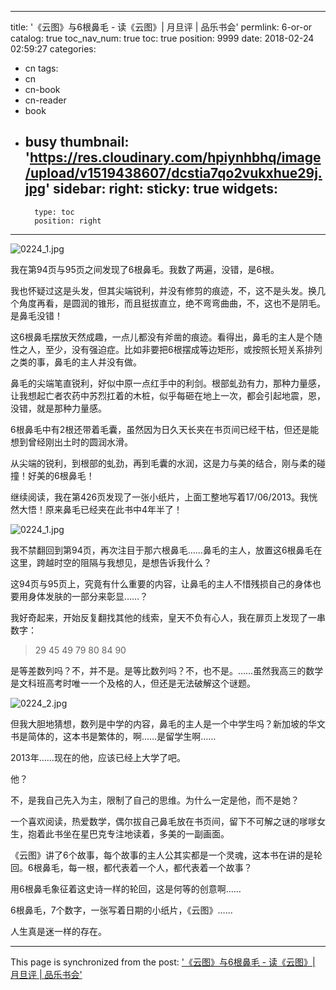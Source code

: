 
---
title: '《云图》与6根鼻毛 - 读《云图》| 月旦评 | 品乐书会'
permlink: 6-or-or
catalog: true
toc_nav_num: true
toc: true
position: 9999
date: 2018-02-24 02:59:27
categories:
- cn
tags:
- cn
- cn-book
- cn-reader
- book
- busy
thumbnail: 'https://res.cloudinary.com/hpiynhbhq/image/upload/v1519438607/dcstia7qo2vukxhue29j.jpg'
sidebar:
    right:
        sticky: true
widgets:
    -
        type: toc
        position: right
---


![0224_1.jpg](https://res.cloudinary.com/hpiynhbhq/image/upload/v1519438607/dcstia7qo2vukxhue29j.jpg)

我在第94页与95页之间发现了6根鼻毛。我数了两遍，没错，是6根。

我也怀疑过这是头发，但其尖端锐利，并没有修剪的痕迹，不，这不是头发。换几个角度再看，是圆润的锥形，而且挺拔直立，绝不弯弯曲曲，不，这也不是阴毛。是鼻毛没错！

这6根鼻毛摆放天然成趣，一点儿都没有斧凿的痕迹。看得出，鼻毛的主人是个随性之人，至少，没有强迫症。比如非要把6根摆成等边矩形，或按照长短关系排列之类的事，鼻毛的主人并没有做。

鼻毛的尖端笔直锐利，好似中原一点红手中的利剑。根部虬劲有力，那种力量感，让我想起亡者农药中苏烈扛着的木桩，似乎每砸在地上一次，都会引起地震，恩，没错，就是那种力量感。

6根鼻毛中有2根还带着毛囊，虽然因为日久天长夹在书页间已经干枯，但还是能想到曾经刚出土时的圆润水滑。

从尖端的锐利，到根部的虬劲，再到毛囊的水润，这是力与美的结合，刚与柔的碰撞！好美的6根鼻毛！

继续阅读，我在第426页发现了一张小纸片，上面工整地写着17/06/2013。我恍然大悟！原来鼻毛已经夹在此书中4年半了！

![0224_1.jpg](https://res.cloudinary.com/hpiynhbhq/image/upload/v1519441009/eaqmskczarkdbz3bcpyl.jpg)

我不禁翻回到第94页，再次注目于那六根鼻毛……鼻毛的主人，放置这6根鼻毛在这里，跨越时空的阻隔与我想见，是想告诉我什么？

这94页与95页上，究竟有什么重要的内容，让鼻毛的主人不惜残损自己的身体也要用身体发肤的一部分来彰显……？

我好奇起来，开始反复翻找其他的线索，皇天不负有心人，我在扉页上发现了一串数字：

>29
>45
>49
>79
>80
>84
>90

是等差数列吗？不，并不是。是等比数列吗？不，也不是。……虽然我高三的数学是文科班高考时唯一一个及格的人，但还是无法破解这个谜题。

![0224_2.jpg](https://res.cloudinary.com/hpiynhbhq/image/upload/v1519441045/mlg8zgoptuvsenzx3xi0.jpg)


但我大胆地猜想，数列是中学的内容，鼻毛的主人是一个中学生吗？新加坡的华文书是简体的，这本书是繁体的，啊……是留学生啊……

2013年……现在的他，应该已经上大学了吧。

他？

不，是我自己先入为主，限制了自己的思维。为什么一定是他，而不是她？

一个喜欢阅读，热爱数学，偶尔拔自己鼻毛放在书页间，留下不可解之谜的嗲嗲女生，抱着此书坐在星巴克专注地读着，多美的一副画面。

《云图》讲了6个故事，每个故事的主人公其实都是一个灵魂，这本书在讲的是轮回。6根鼻毛，每一根，都代表着一个人，都代表着一个故事？

用6根鼻毛象征着这史诗一样的轮回，这是何等的创意啊……

6根鼻毛，7个数字，一张写着日期的小纸片，《云图》……

人生真是迷一样的存在。

- - -

This page is synchronized from the post: ['《云图》与6根鼻毛 - 读《云图》| 月旦评 | 品乐书会'](https://steemit.com/@weisheng167388/6-or-or)
